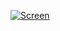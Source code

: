 [![Screen](https://raw.github.com/SamyPesse/How-to-Make-a-Computer-Operating-System/master/preview.png)](https://raw.github.com/SamyPesse/How-to-Make-a-Computer-Operating-System/master/preview.png)

